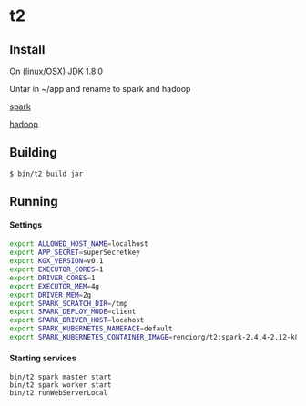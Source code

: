 # t2

## Install

On (linux/OSX) JDK 1.8.0

Untar in ~/app and rename to spark and hadoop

[spark](https://www.apache.org/dyn/closer.lua/spark/spark-2.4.4/spark-2.4.4-bin-without-hadoop-scala-2.12.tgz)

[hadoop](https://archive.apache.org/dist/hadoop/common/hadoop-2.6.5/hadoop-2.6.5.tar.gz)

## Building
```
$ bin/t2 build jar
```

## Running 


#### Settings

```bash
export ALLOWED_HOST_NAME=localhost
export APP_SECRET=superSecretkey
export KGX_VERSION=v0.1
export EXECUTOR_CORES=1
export DRIVER_CORES=1
export EXECUTOR_MEM=4g
export DRIVER_MEM=2g
export SPARK_SCRATCH_DIR=/tmp
export SPARK_DEPLOY_MODE=client
export SPARK_DRIVER_HOST=locahost
export SPARK_KUBERNETES_NAMEPACE=default
export SPARK_KUBERNETES_CONTAINER_IMAGE=renciorg/t2:spark-2.4.4-2.12-k8s-app
```

#### Starting services

```
bin/t2 spark master start
bin/t2 spark worker start
bin/t2 runWebServerLocal
```


